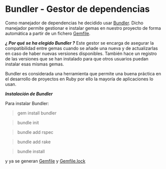 # Bundler - Gestor de dependencias

Como manejador de dependencias he decidido usar [Bundler](https://github.com/rubygems/bundler). Dicho manejador permite gestionar e instalar gemas en nuestro proyecto de forma automática a partir de un fichero [Gemfile](https://github.com/mariasanzs/makeupIV/blob/master/Gemfile).

***¿ Por qué se ha elegido Bundler ?***
Este gestor se encarga de asegurar la compatibilidad entre gemas cuando se añade una nueva y de actualizarlas en caso de haber nuevas versiones disponibles. También hace un registro de las versiones que se han instalado para que otros usuarios puedan instalar esas mismas gemas.

Bundler es considerada una herramienta que permite una buena práctica en el desarrollo de proyectos en Ruby por ello la mayoría de aplicaciones lo usan.

***Instalación de Bundler***

Para instalar Bundler:
>gem install bundler

>bundle init

>bundle add rspec

>bundle add rake

>bundle install

y ya se generan [Gemfile](https://github.com/mariasanzs/makeupIV/blob/master/Gemfile) y [Gemfile.lock](https://github.com/mariasanzs/makeupIV/blob/master/Gemfile.lock)
